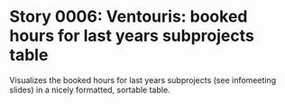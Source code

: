 # Story 0006: Ventouris: booked hours for last years subprojects table

Visualizes the booked hours for last years subprojects (see infomeeting slides) in a nicely formatted, sortable table.
